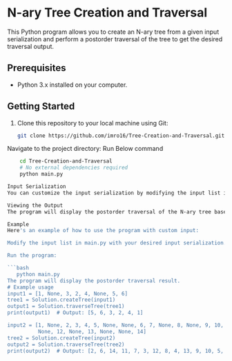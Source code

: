 # N-ary Tree Creation and Traversal

This Python program allows you to create an N-ary tree from a given input serialization and perform a postorder traversal of the tree to get the desired traversal output.

## Prerequisites

- Python 3.x installed on your computer.

## Getting Started

1. Clone this repository to your local machine using Git:

   ```bash
   git clone https://github.com/imro16/Tree-Creation-and-Traversal.git
Navigate to the project directory:
Run Below command
```bash
    cd Tree-Creation-and-Traversal
    # No external dependencies required
    python main.py

Input Serialization
You can customize the input serialization by modifying the input list in the main.py file. Make sure to follow the format mentioned in the code comments.

Viewing the Output
The program will display the postorder traversal of the N-ary tree based on your input serialization.

Example
Here's an example of how to use the program with custom input:

Modify the input list in main.py with your desired input serialization.

Run the program:

```bash
   python main.py
The program will display the postorder traversal result.
# Example usage
input1 = [1, None, 3, 2, 4, None, 5, 6]
tree1 = Solution.createTree(input1)
output1 = Solution.traverseTree(tree1)
print(output1)  # Output: [5, 6, 3, 2, 4, 1]

input2 = [1, None, 2, 3, 4, 5, None, None, 6, 7, None, 8, None, 9, 10, None, None, 11,
          None, 12, None, 13, None, None, 14]
tree2 = Solution.createTree(input2)
output2 = Solution.traverseTree(tree2)
print(output2)  # Output: [2, 6, 14, 11, 7, 3, 12, 8, 4, 13, 9, 10, 5, 1]
